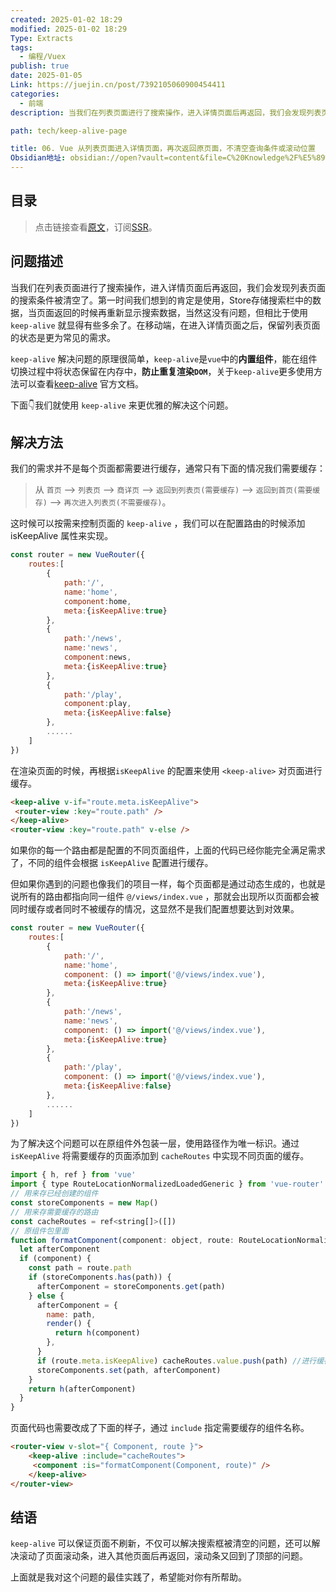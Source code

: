 ```yaml
---
created: 2025-01-02 18:29
modified: 2025-01-02 18:29
Type: Extracts
tags:
  - 编程/Vuex
publish: true
date: 2025-01-05
Link: https://juejin.cn/post/7392105060900454411
categories:
  - 前端
description: 当我们在列表页面进行了搜索操作，进入详情页面后再返回，我们会发现列表页面的搜索条件被清空了。第一时间我们想到的肯定是使用，Store存储搜索栏中的数据，当页面返回的时候再重新显示搜索数据，当然这没有问题，但相比于使用`keep-alive` 就显得有些多余了。在移动端，在进入详情页面之后，保留列表页面的状态是更为常见的需求。

path: tech/keep-alive-page

title: 06. Vue 从列表页面进入详情页面，再次返回原页面，不清空查询条件或滚动位置
Obsidian地址: obsidian://open?vault=content&file=C%20Knowledge%2F%E5%89%8D%E7%AB%AF%2F%E8%81%8C%E4%B8%9A%E8%A7%84%E5%88%92%2F%E5%89%8D%E7%AB%AF%E9%9D%A2%E8%AF%95%E5%AE%9D%E5%85%B8%2F%E5%85%AB%E8%82%A1%E6%96%87%2F06.%20Vue%20%E4%BB%8E%E5%88%97%E8%A1%A8%E9%A1%B5%E9%9D%A2%E8%BF%9B%E5%85%A5%E8%AF%A6%E6%83%85%E9%A1%B5%E9%9D%A2%EF%BC%8C%E5%86%8D%E6%AC%A1%E8%BF%94%E5%9B%9E%E5%8E%9F%E9%A1%B5%E9%9D%A2%EF%BC%8C%E4%B8%8D%E6%B8%85%E7%A9%BA%E6%9F%A5%E8%AF%A2%E6%9D%A1%E4%BB%B6%E6%88%96%E6%BB%9A%E5%8A%A8%E4%BD%8D%E7%BD%AE.md
---
```


## 目录

> 点击链接查看[原文](https://blog.songxingguo.com/posts/tech/keep-alive-page "原文")，订阅[SSR](https://blog.songxingguo.com/atom.xml "SSR")。

## 问题描述

当我们在列表页面进行了搜索操作，进入详情页面后再返回，我们会发现列表页面的搜索条件被清空了。第一时间我们想到的肯定是使用，Store存储搜索栏中的数据，当页面返回的时候再重新显示搜索数据，当然这没有问题，但相比于使用`keep-alive` 就显得有些多余了。在移动端，在进入详情页面之后，保留列表页面的状态是更为常见的需求。

`keep-alive`  解决问题的原理很简单，`keep-alive`是`vue`中的**内置组件**，能在组件切换过程中将状态保留在内存中，**防止重复渲染`DOM`**，关于`keep-alive`更多使用方法可以查看[keep-alive](https://cn.vuejs.org/guide/built-ins/keep-alive) 官方文档。

下面👇我们就使用 `keep-alive`  来更优雅的解决这个问题。

## 解决方法

我们的需求并不是每个页面都需要进行缓存，通常只有下面的情况我们需要缓存：

> 从 `首页` –> `列表页` –> `商详页` –> `返回到列表页(需要缓存)` –> `返回到首页(需要缓存)` –> `再次进入列表页(不需要缓存)`。

这时候可以按需来控制页面的 `keep-alive` ，我们可以在配置路由的时候添加 isKeepAlive 属性来实现。

```js
const router = new VueRouter({
    routes:[
        {
            path:'/',
            name:'home',
            component:home,
            meta:{isKeepAlive:true}
        },
        {
            path:'/news',
            name:'news',
            component:news,
            meta:{isKeepAlive:true}
        },
        {
            path:'/play',
            component:play,
            meta:{isKeepAlive:false}
        },
        ......
    ]
})
```

在渲染页面的时候，再根据`isKeepAlive` 的配置来使用 `<keep-alive>` 对页面进行缓存。

```html
<keep-alive v-if="route.meta.isKeepAlive">
 <router-view :key="route.path" />
</keep-alive>
<router-view :key="route.path" v-else />
```

如果你的每一个路由都是配置的不同页面组件，上面的代码已经你能完全满足需求了，不同的组件会根据 `isKeepAlive` 配置进行缓存。

但如果你遇到的问题也像我们的项目一样，每个页面都是通过动态生成的，也就是说所有的路由都指向同一组件 `@/views/index.vue` ，那就会出现所以页面都会被同时缓存或者同时不被缓存的情况，这显然不是我们配置想要达到对效果。

```js
const router = new VueRouter({
    routes:[
        {
            path:'/',
            name:'home',
            component: () => import('@/views/index.vue'),
            meta:{isKeepAlive:true}
        },
        {
            path:'/news',
            name:'news',
            component: () => import('@/views/index.vue'),
            meta:{isKeepAlive:true}
        },
        {
            path:'/play',
            component: () => import('@/views/index.vue'),
            meta:{isKeepAlive:false}
        },
        ......
    ]
})
```

为了解决这个问题可以在原组件外包装一层，使用路径作为唯一标识。通过 `isKeepAlive` 将需要缓存的页面添加到 `cacheRoutes` 中实现不同页面的缓存。

```js
import { h, ref } from 'vue'
import { type RouteLocationNormalizedLoadedGeneric } from 'vue-router'
// 用来存已经创建的组件
const storeComponents = new Map()
// 用来存需要缓存的路由
const cacheRoutes = ref<string[]>([])
// 原组件包里面
function formatComponent(component: object, route: RouteLocationNormalizedLoadedGeneric) {
  let afterComponent
  if (component) {
    const path = route.path
    if (storeComponents.has(path)) {
      afterComponent = storeComponents.get(path)
    } else {
      afterComponent = {
        name: path,
        render() {
          return h(component)
        },
      }
      if (route.meta.isKeepAlive) cacheRoutes.value.push(path) //进行缓存
      storeComponents.set(path, afterComponent)
    }
    return h(afterComponent)
  }
}
```

页面代码也需要改成了下面的样子，通过 `include` 指定需要缓存的组件名称。

```html
<router-view v-slot="{ Component, route }">
	<keep-alive :include="cacheRoutes">
	 <component :is="formatComponent(Component, route)" />
	</keep-alive>
</router-view>
```

## 结语

`keep-alive`  可以保证页面不刷新，不仅可以解决搜索框被清空的问题，还可以解决滚动了页面滚动条，进入其他页面后再返回，滚动条又回到了顶部的问题。

上面就是我对这个问题的最佳实践了，希望能对你有所帮助。
